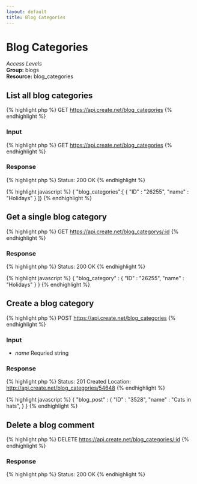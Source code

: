 ```yaml
---
layout: default
title: Blog Categories
---
```


Blog Categories
=============

*Access Levels*    
__Group:__ blogs     
__Resource:__ blog_categories

List all blog categories
-------------------

{% highlight php %}
GET 	https://api.create.net/blog_categories
{% endhighlight %}

### Input

{% highlight php %}
GET 	https://api.create.net/blog_categories
{% endhighlight %}

### Response

{% highlight php %}
Status: 200 OK
{% endhighlight %}

{% highlight javascript %}
{ "blog_categories":[
	{
		"ID" : "26255",
		"name" : "Holidays"
	}
]}
{% endhighlight %}

Get a single blog category
-------------------------

{% highlight php %}
GET 	https://api.create.net/blog_categorys/:id
{% endhighlight %}

### Response

{% highlight php %}
Status: 200 OK
{% endhighlight %}

{% highlight javascript %}
{ "blog_category" : 
	{
		"ID" : "26255",
		"name" : "Holidays"
	}
}
{% endhighlight %}

Create a blog category
------------------

{% highlight php %}
POST 	https://api.create.net/blog_categories
{% endhighlight %}

### Input

* *name* Requried string

### Response

{% highlight php %}
Status: 201 Created
Location: http://api.create.net/blog_categories/54648
{% endhighlight %}

{% highlight javascript %}
{ "blog_post" : 
	{
		"ID" : "3528",
		"name" : "Cats in hats",
	}
}
{% endhighlight %}

Delete a blog comment
------------------

{% highlight php %}
DELETE 	https://api.create.net/blog_categories/:id
{% endhighlight %}

### Response

{% highlight php %}
Status: 200 OK
{% endhighlight %}